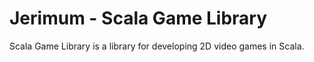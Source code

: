 # Jerimum - Scala Game Library

Scala Game Library is a library for developing 2D video games in Scala.
